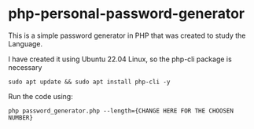 # php-personal-password-generator

This is a simple password generator in PHP that was created to study the Language. 

I have created it using Ubuntu 22.04 Linux, so the php-cli package is necessary

```
sudo apt update && sudo apt install php-cli -y
```

Run the code using:

```
php password_generator.php --length={CHANGE HERE FOR THE CHOOSEN NUMBER}
```



